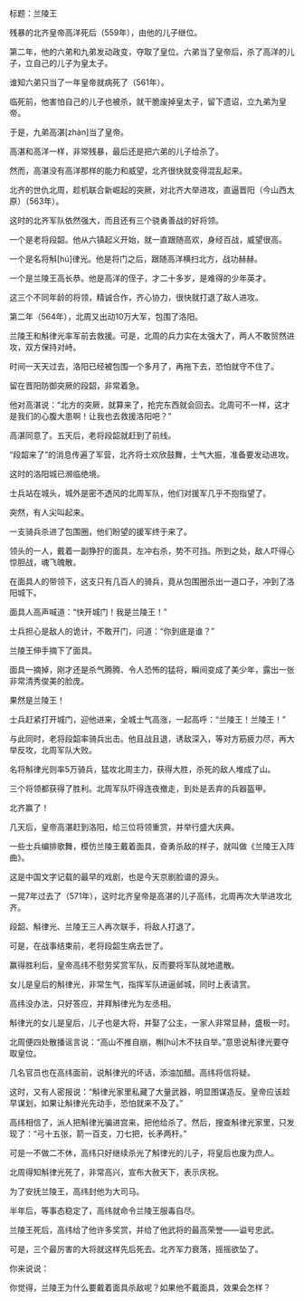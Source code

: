 标题：兰陵王



残暴的北齐皇帝高洋死后（559年），由他的儿子继位。

第二年，他的六弟和九弟发动政变，夺取了皇位。六弟当了皇帝后，杀了高洋的儿子，立自己的儿子为皇太子。

谁知六弟只当了一年皇帝就病死了（561年）。

临死前，他害怕自己的儿子也被杀，就干脆废掉皇太子，留下遗诏，立九弟为皇帝。

于是，九弟高湛[zhàn]当了皇帝。

高湛和高洋一样，非常残暴，最后还是把六弟的儿子给杀了。

然而，高湛没有高洋那样的能力和威望，北齐很快就变得混乱起来。



北齐的世仇北周，趁机联合新崛起的突厥，对北齐大举进攻，直逼晋阳（今山西太原）（563年）。

这时的北齐军队依然强大，而且还有三个骁勇善战的好将领。

一个是老将段韶。他从六镇起义开始，就一直跟随高欢，身经百战，威望很高。

一个是名将斛[hú]律光。他是将门之后，跟随高洋横扫北方，战功赫赫。

一个是兰陵王高长恭。他是高洋的侄子，才二十多岁，是难得的少年英才。

这三个不同年龄的将领，精诚合作，齐心协力，很快就打退了敌人进攻。



第二年（564年），北周又出动10万大军，包围了洛阳。

兰陵王和斛律光率军前去救援。可是，北周的兵力实在太强大了，两人不敢贸然进攻，双方保持对峙。

时间一天天过去，洛阳已经被包围一个多月了，再拖下去，恐怕就守不住了。

留在晋阳防御突厥的段韶，非常着急。

他对高湛说：“北方的突厥，就算来了，抢完东西就会回去。北周可不一样，这才是我们的心腹大患啊！让我也去救援洛阳吧？”

高湛同意了。五天后，老将段韶就赶到了前线。

“段韶来了”的消息传遍了军营，北齐将士欢欣鼓舞，士气大振，准备要发动进攻。



这时的洛阳城已濒临绝境。

士兵站在城头，城外是密不透风的北周军队，他们对援军几乎不抱指望了。

突然，有人尖叫起来。

一支骑兵杀进了包围圈，他们盼望的援军终于来了。

领头的一人，戴着一副狰狞的面具，左冲右杀，势不可挡。所到之处，敌人吓得心惊胆战，魂飞魄散。

在面具人的带领下，这支只有几百人的骑兵，竟从包围圈杀出一道口子，冲到了洛阳城下。



面具人高声喊道：“快开城门！我是兰陵王！”

士兵担心是敌人的诡计，不敢开门，问道：“你到底是谁？”

兰陵王伸手摘下了面具。

面具一摘掉，刚才还是杀气腾腾、令人恐怖的猛将，瞬间变成了美少年，露出一张非常清秀俊美的脸庞。

果然是兰陵王！

士兵赶紧打开城门，迎他进来，全城士气高涨，一起高呼：“兰陵王！兰陵王！”



与此同时，老将段韶率骑兵出击。他且战且退，诱敌深入，等对方筋疲力尽，再大举反攻，北周军队大败。

名将斛律光则率5万骑兵，猛攻北周主力，获得大胜，杀死的敌人堆成了山。

三个将领都获得了胜利。北周军队吓得连夜撤走，到处是丢弃的兵器盔甲。

北齐赢了！



几天后，皇帝高湛赶到洛阳，给三位将领重赏，并举行盛大庆典。

一些士兵编排歌舞，模仿兰陵王戴着面具，奋勇杀敌的样子，就叫做《兰陵王入阵曲》。

这是中国文字记载的最早的戏剧，也是今天京剧脸谱的源头。



一晃7年过去了（571年），这时北齐皇帝是高湛的儿子高纬，北周再次大举进攻北齐。

段韶、斛律光、兰陵王三人再次联手，将敌人打退了。

可是，在战事结束前，老将段韶生病去世了。

赢得胜利后，皇帝高纬不慰劳奖赏军队，反而要将军队就地遣散。

女儿是皇后的斛律光，非常生气，指挥军队进逼邺城，同时上表请赏。

高纬没办法，只好答应，并拜斛律光为左丞相。



斛律光的女儿是皇后，儿子也是大将，并娶了公主，一家人非常显赫，盛极一时。

北周便四处散播谣言说：“高山不推自崩，槲[hú]木不扶自举。”意思说斛律光要夺取皇位。

几名官员也在高纬面前，说斛律光的坏话，添油加醋。高纬将信将疑。

这时，又有人密报说：“斛律光家里私藏了大量武器，明显图谋造反。皇帝应该趁早谋划，如果让斛律光先动手，恐怕就来不及了。”

高纬相信了，派人把斛律光骗进宫来，把他给杀了。然后，搜查斛律光家里，只发现了：“弓十五张，箭一百支，刀七把，长矛两杆。”

可是一不做二不休，高纬只好继续杀光了斛律光的儿子，将皇后也废为庶人。

北周得知斛律光死了，非常高兴，宣布大赦天下，表示庆祝。



为了安抚兰陵王，高纬封他为大司马。

半年后，等事态稳定了，高纬就命令兰陵王服毒自尽。

兰陵王死后，高纬给了他许多奖赏，并给了他武将的最高荣誉——谥号忠武。

可是，三个最厉害的大将就这样先后死去。北齐军力衰落，摇摇欲坠了。



你来说说：

你觉得，兰陵王为什么要戴着面具杀敌呢？如果他不戴面具，效果会怎样？